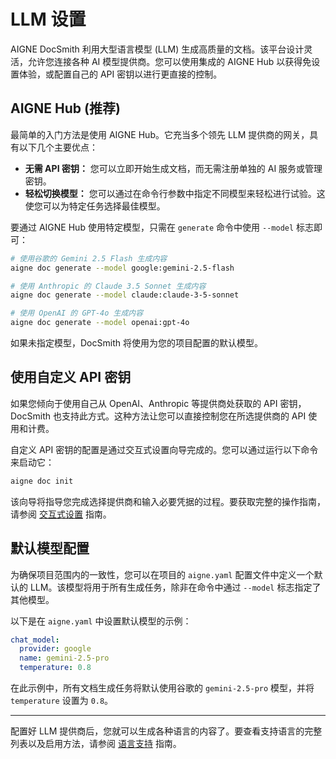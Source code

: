 # LLM 设置

AIGNE DocSmith 利用大型语言模型 (LLM) 生成高质量的文档。该平台设计灵活，允许您连接各种 AI 模型提供商。您可以使用集成的 AIGNE Hub 以获得免设置体验，或配置自己的 API 密钥以进行更直接的控制。

## AIGNE Hub (推荐)

最简单的入门方法是使用 AIGNE Hub。它充当多个领先 LLM 提供商的网关，具有以下几个主要优点：

- **无需 API 密钥：** 您可以立即开始生成文档，而无需注册单独的 AI 服务或管理密钥。
- **轻松切换模型：** 您可以通过在命令行参数中指定不同模型来轻松进行试验。这使您可以为特定任务选择最佳模型。

要通过 AIGNE Hub 使用特定模型，只需在 `generate` 命令中使用 `--model` 标志即可：

```bash
# 使用谷歌的 Gemini 2.5 Flash 生成内容
aigne doc generate --model google:gemini-2.5-flash

# 使用 Anthropic 的 Claude 3.5 Sonnet 生成内容
aigne doc generate --model claude:claude-3-5-sonnet

# 使用 OpenAI 的 GPT-4o 生成内容
aigne doc generate --model openai:gpt-4o
```

如果未指定模型，DocSmith 将使用为您的项目配置的默认模型。

## 使用自定义 API 密钥

如果您倾向于使用自己从 OpenAI、Anthropic 等提供商处获取的 API 密钥，DocSmith 也支持此方式。这种方法让您可以直接控制您在所选提供商的 API 使用和计费。

自定义 API 密钥的配置是通过交互式设置向导完成的。您可以通过运行以下命令来启动它：

```bash
aigne doc init
```

该向导将指导您完成选择提供商和输入必要凭据的过程。要获取完整的操作指南，请参阅 [交互式设置](./configuration-interactive-setup.md) 指南。

## 默认模型配置

为确保项目范围内的一致性，您可以在项目的 `aigne.yaml` 配置文件中定义一个默认的 LLM。该模型将用于所有生成任务，除非在命令中通过 `--model` 标志指定了其他模型。

以下是在 `aigne.yaml` 中设置默认模型的示例：

```yaml
chat_model:
  provider: google
  name: gemini-2.5-pro
  temperature: 0.8
```

在此示例中，所有文档生成任务将默认使用谷歌的 `gemini-2.5-pro` 模型，并将 `temperature` 设置为 `0.8`。

---

配置好 LLM 提供商后，您就可以生成各种语言的内容了。要查看支持语言的完整列表以及启用方法，请参阅 [语言支持](./configuration-language-support.md) 指南。